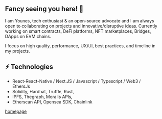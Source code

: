 ## Fancy seeing you here! 👋

I am Younes, tech enthusiast & an open-source advocate and I am always open to collaborating on projects and innovative/disruptive ideas. 
Currently working on smart contracts, DeFi platforms, NFT marketplaces, Bridges, DApps on EVM chains.

I focus on high quality, performance, UX/UI, best practices, and timeline in my projects.

## ⚡ Technologies

* React-React-Native / Next.JS / Javascript / Typescript / Web3 / EthersJs
* Solidity, Hardhat, Truffle, Rust,
* IPFS, Thegraph, Moralis APIs, 
* Etherscan API, Opensea SDK, Chainlink


[homepage](https://blog-younes200.vercel.app)
